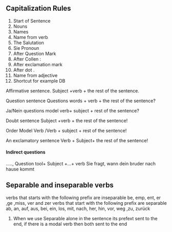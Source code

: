 ## Capitalization Rules
1. Start of Sentence
2. Nouns
3. Names
4. Name from verb
5. The Salutation
6. Sie Pronoun
7. After Question Mark
8. After Collen :
9. After exclamation mark
10. After dot .
11. Name from adjective
12. Shortcut for example DB 


Affirmative sentence.
Subject +verb + the rest of the sentence.

Question sentence 
Questions words + verb + the rest of the sentence?

Ja/Nein questions
model verb+ subject + rest of the sentence?

Doubt sentence
Subject +verb + the rest of the sentence!

Order
Model Verb /Verb + subject + rest of the sentence!

An exclamatory sentence
 Verb  + Subject+ the rest of the sentence!
#### Indirect questions

....., Question tool+ Subject +...+ verb
Sie fragt, wann dein bruder nach hause kommt





## Separable and inseparable verbs

verbs that starts with the following prefix are inseparable
be, emp, ent, er ,ge ,miss, ver and zer
verbs that start with the following prefix are separable
ab, an, auf, aus, bei, ein, los, mit, nach, her, hin, vor, weg ,zu, zurück
1. When we use Separable alone in the sentence its prefext sent to the end, if there is a modal verb then both sent to the end